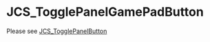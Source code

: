 # JCS_TogglePanelGamePadButton

Please see [JCS_TogglePanelButton](https://jcs090218.github.io/JCSUnity/ScriptReference/index.html?page=UI_sl_Button_sl_Panel_sl_JCS_TogglePanelButton)
